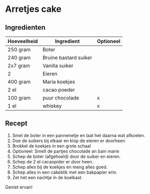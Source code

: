 # Arretjes cake

## Ingredienten

| Hoeveelheid | Ingredient            | Optioneel |
| ----------- | --------------------- | --------- |
| 250 gram    | Boter                 |           |
| 240 gram    | Bruine bastard suiker |           |
| 2x7 gram    | Vanilla suiker        |           |
| 2           | Eieren                |           |
| 400 gram    | Maria koekjes         |           |
| 2 el        | cacao poeder          |           |
| 100 gram    | puur chocolade        | x         |
| 1 el        | whiskey               | x         |

## Recept

1. Smel de boter in een pannenetje en laat het daarna wat afkoelen.
2. Doe de suikers bij elkaar en klop de eieren er doorheen
3. Brokkel de koekjes in een grote schaal
4. Optioneel: Smelt de partjes chocolade an bain marie
5. Schep de boter (afgehoeld) door de suiker en eieren.
6. Schep de 2 el cacaopider er door heen.
7. Schep alles bij de koekjes en meng alles goed.
8. Schep alles in een cakeblik met een bakpapier erin.
9. Zet het een nachtje in de koelkast.

Geniet ervan!
